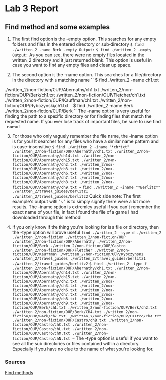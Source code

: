 # Lab 3 Report

## Find method and some examples
1. The first find option is the -empty option. This searches for any empty folders and files in the entered directory or sub-directory
``
$ find ./written_2 -name Berk -empty
Output:
``
``
$ find ./written_2 -empty
Output:
``
As you can see, there were no empty files located in the written_2 directory and it just returned blank. This option is useful in case you want to find any empty files and clean up space. 

2. The second option is the -name option. This searches for a file/directory in the directory with a matching name
``
$ find ./written_2 -name ch1.txt

./written_2/non-fiction/OUP/Abernathy/ch1.txt
./written_2/non-fiction/OUP/Berk/ch1.txt
./written_2/non-fiction/OUP/Fletcher/ch1.txt
./written_2/non-fiction/OUP/Kauffman/ch1.txt
./written_2/non-fiction/OUP/Rybczynski/ch1.txt
``
``
$ find ./written_2 -name Berk
./written_2/non-fiction/OUP/Berk
``
The -name option is very useful for finding the path to a specific directory or for finding files that match the requested name. If you ever lose track of important files, be sure to use find -name!

3. For those who only vaguely remember the file name, the -iname option is for you! It searches for any files who have a similar name pattern and is case-insensitive
``
$ find ./written_2 -iname "*ch*txt"
./written_2/non-fiction/OUP/Abernathy/ch1.txt
./written_2/non-fiction/OUP/Abernathy/ch14.txt
./written_2/non-fiction/OUP/Abernathy/ch15.txt
./written_2/non-fiction/OUP/Abernathy/ch2.txt
./written_2/non-fiction/OUP/Abernathy/ch3.txt
./written_2/non-fiction/OUP/Abernathy/ch6.txt
./written_2/non-fiction/OUP/Abernathy/ch7.txt
./written_2/non-fiction/OUP/Abernathy/ch8.txt
./written_2/non-fiction/OUP/Abernathy/ch9.txt
~
``
``
find ./written_2 -iname "*Berlitz*"
./written_2/travel_guides/berlitz1
./written_2/travel_guides/berlitz2
``
Quick side note: The first example's output with "~" is to simply signify there were a lot more results.
The -iname option is extremley useful if you can't remember the exact name of your file, in fact I found the file of a game I had downloaded through this method!

4. If you only know if the thing you're looking for is a file or directory, then the -type option will prove useful
``
find ./written_2 -type d
./written_2
./written_2/non-fiction
./written_2/non-fiction/OUP
./written_2/non-fiction/OUP/Abernathy
./written_2/non-fiction/OUP/Berk
./written_2/non-fiction/OUP/Castro
./written_2/non-fiction/OUP/Fletcher
./written_2/non-fiction/OUP/Kauffman
./written_2/non-fiction/OUP/Rybczynski
./written_2/travel_guides
./written_2/travel_guides/berlitz1
./written_2/travel_guides/berlitz2
``
``
$ find ./written_2 -type f
./written_2/non-fiction/OUP/Abernathy/ch1.txt
./written_2/non-fiction/OUP/Abernathy/ch14.txt
./written_2/non-fiction/OUP/Abernathy/ch15.txt
./written_2/non-fiction/OUP/Abernathy/ch2.txt
./written_2/non-fiction/OUP/Abernathy/ch3.txt
./written_2/non-fiction/OUP/Abernathy/ch6.txt
./written_2/non-fiction/OUP/Abernathy/ch7.txt
./written_2/non-fiction/OUP/Abernathy/ch8.txt
./written_2/non-fiction/OUP/Abernathy/ch9.txt
./written_2/non-fiction/OUP/Berk/ch1.txt
./written_2/non-fiction/OUP/Berk/ch2.txt
./written_2/non-fiction/OUP/Berk/CH4.txt
./written_2/non-fiction/OUP/Berk/ch7.txt
./written_2/non-fiction/OUP/Castro/chA.txt
./written_2/non-fiction/OUP/Castro/chB.txt
./written_2/non-fiction/OUP/Castro/chC.txt
./written_2/non-fiction/OUP/Castro/chL.txt
./written_2/non-fiction/OUP/Castro/chM.txt
./written_2/non-fiction/OUP/Castro/chN.txt
~
``
The -type option is useful if you want to see all the sub directories or files contained within a directory. Especially if you have no clue to the name of what you're looking for.

### Sources
[Find methods](https://www.redhat.com/sysadmin/linux-find-command)
